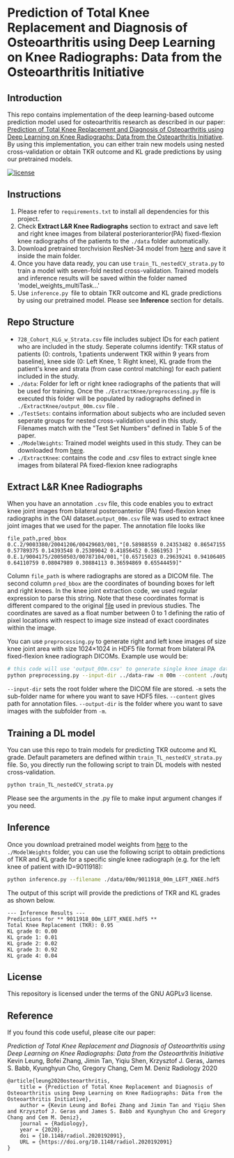 # Prediction of Total Knee Replacement and Diagnosis of Osteoarthritis using Deep Learning on Knee Radiographs: Data from the Osteoarthritis Initiative

## Introduction
This repo contains implementation of the deep learning-based outcome prediction model used for osteoarthritis research as described in our paper: [Prediction of Total Knee Replacement and Diagnosis of Osteoarthritis using Deep Learning on Knee Radiographs: Data from the Osteoarthritis Initiative](https://doi.org/10.1148/radiol.2020192091). By using this implementation, you can either train new models using nested cross-validation or obtain TKR outcome and KL grade predictions by using our pretrained models. 

[![license](https://img.shields.io/badge/license-AGPL--3.0-brightgreen)](https://github.com/denizlab/oai-xray-tkr-klg/blob/master/LICENSE)

## Instructions
1. Please refer to `requirements.txt` to install all dependencies for this project. 
2. Check **Extract L&R Knee Radiographs** section to extract and save left and right knee images from bilateral posterioranterior(PA) fixed-flexion knee radiographs of the patients to the `./data` folder automatically. 
3. Download pretrained torchvision ResNet-34 model from [here](https://download.pytorch.org/models/resnet34-333f7ec4.pth) and save it inside the main folder.
4. Once you have data ready, you can use `train_TL_nestedCV_strata.py` to train a model with seven-fold nested cross-validation. Trained models and inference results will be saved within the folder named 'model_weights_multiTask...'
5. Use `inference.py `file to obtain TKR outcome and KL grade predictions by using our pretrained model. Please see **Inference** section for details.

## Repo Structure
* `728_Cohort_KLG_w_Strata.csv` file includes subject IDs for each patient who are included in the study. Seperate columns identify: TKR status of patients (0: controls, 1:patients underwent TKR within 9 years from baseline), knee side (0: Left Knee, 1: Right knee), KL grade from the patient's knee and strata (from case control matching) for each patient included in the study. 
* `./data`: Folder for left or right knee radiographs of the patients that will be used for training. Once the `./ExtractKnee/preprocessing.py` file is executed this folder will be populated by radiographs defined in `./ExtractKnee/output_00m.csv` file .
* `./TestSets`: contains information about subjects who are included seven seperate groups for nested cross-validation used in this study. Filenames match with the "Test Set Numbers" defined in Table 5 of the paper.
* `./ModelWeights`: Trained model weights used in this study. They can be downloaded from [here](https://drive.google.com/file/d/1Ovf4KpZ0pjEyDstt7fA7HNQkcN7fg2Vj/view?usp=sharing).
* `./ExtractKnee`: contains the code and .csv files to extract single knee images from bilateral PA fixed-flexion knee radiographs

## Extract L&R Knee Radiographs
When you have an annotation `.csv` file, this code enables you to extract knee joint images from bilateral posteroanterior (PA) fixed-flexion knee radiographs in the OAI dataset.`output_00m.csv` file was used to extract knee joint images that we used for the paper. 
The annotation file looks like
```
file_path,pred_bbox
0.C.2/9003380/20041206/00429603/001,"[0.58988559 0.24353482 0.86547155 0.57789375 0.14393548 0.25309042 0.41856452 0.5861953 ]"
0.E.1/9004175/20050503/00787104/001,"[0.65715023 0.29639241 0.94106405 0.64110759 0.08047989 0.30884113 0.36594869 0.65544459]"
```
Column `file_path` is where radiographs are stored as a DICOM  file. The second column `pred_bbox` are the coordinates of bounding boxes for left and right knees. In the knee joint extraction code, we used regular expression to parse this string. Note that these coordinates format is different compared to the original [file](https://github.com/MIPT-Oulu/DeepKnee/blob/master/Dataset/OAI_test.csv) used in previous studies. The coordinates are saved as a float number between 0 to 1 defining the ratio of pixel locations with respect to image size instead of exact coordinates within the image. 

You can use `preprocessing.py` to generate right and left knee images of size knee joint area with size 1024×1024 in HDF5 file format from bilateral PA fixed-flexion knee radiograph DICOMs. Example use would be: 
```bash
# this code will use 'output_00m.csv' to generate single knee image dataset.
python preprocessing.py --input-dir ../data-raw -m 00m --content ./output_00m.csv --output-dir ../data/
```
`--input-dir` sets the root folder where the DICOM file are stored. `-m` sets the sub-folder name for where you want to save HDF5 files. `--content` gives path for annotation files. `--output-dir` is the folder where you want to save images with the subfolder from `-m`.

## Training a DL model
You can use this repo to train models for predicting TKR outcome and KL grade. Default parameters are defined within `train_TL_nestedCV_strata.py` file. So, you directly run the following script to train DL models with nested cross-validation. 
```bash
python train_TL_nestedCV_strata.py
```
Please see the arguments in the .py file to make input argument changes if you need. 

## Inference
Once you download pretrained model weights from [here](https://zenodo.org/doi/10.5281/zenodo.11479343) to the `./ModelWeights` folder, you can use the following script to obtain predictions of TKR and KL grade for a specific single knee radiograph (e.g. for the left knee of patient with ID=9011918):
```bash
python inference.py --filename ./data/00m/9011918_00m_LEFT_KNEE.hdf5
```
The output of this script will provide the predictions of TKR and KL grades as shown below.
```
--- Inference Results ---
Predictions for ** 9011918_00m_LEFT_KNEE.hdf5 **
Total Knee Replacement (TKR): 0.95
KL grade 0: 0.00
KL grade 1: 0.01
KL grade 2: 0.02
KL grade 3: 0.92
KL grade 4: 0.04
```

## License
This repository is licensed under the terms of the GNU AGPLv3 license.

## Reference
If you found this code useful, please cite our paper:

*Prediction of Total Knee Replacement and Diagnosis of Osteoarthritis using Deep Learning on Knee Radiographs: Data from the Osteoarthritis Initiative*
Kevin Leung, Bofei Zhang, Jimin Tan, Yiqiu Shen, Krzysztof J. Geras, James S. Babb, Kyunghyun Cho, Gregory Chang, Cem M. Deniz
Radiology
2020
```
@article{leung2020osteoarthritis,
    title = {Prediction of Total Knee Replacement and Diagnosis of Osteoarthritis using Deep Learning on Knee Radiographs: Data from the Osteoarthritis Initiative},
    author = {Kevin Leung and Bofei Zhang and Jimin Tan and Yiqiu Shen and Krzysztof J. Geras and James S. Babb and Kyunghyun Cho and Gregory Chang and Cem M. Deniz}, 
    journal = {Radiology},
    year = {2020},
    doi = {10.1148/radiol.2020192091},
    URL = {https://doi.org/10.1148/radiol.2020192091}
}
```

